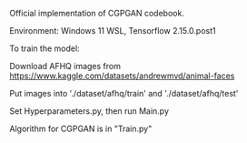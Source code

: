 Official implementation of CGPGAN codebook.

Environment: Windows 11 WSL, Tensorflow 2.15.0.post1

To train the model:

Download AFHQ images from https://www.kaggle.com/datasets/andrewmvd/animal-faces

Put images into './dataset/afhq/train' and './dataset/afhq/test'

Set Hyperparameters.py, then run Main.py

Algorithm for CGPGAN is in "Train.py"
